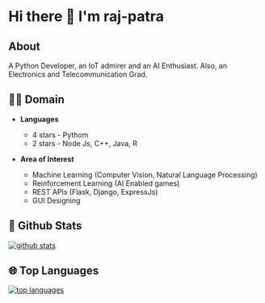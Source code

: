 # Hi there 👋 I'm raj-patra

## About
A Python Developer, an IoT admirer and an AI Enthusiast. Also, an Electronics and Telecommunication Grad.

## 👩‍💻 Domain
- **Languages**
  - 4 stars - Pythom
  - 2 stars - Node Js, C++, Java, R

- **Area of Interest**  
  - Machine Learning (Computer Vision, Natural Language Processing)
  - Reinforcement Learning (AI Enabled games)
  - REST APIs (Flask, Django, ExpressJs)
  - GUI Designing

## 🐙 **Github Stats**
[![github stats](https://github-readme-stats.vercel.app/api?username=raj-patra&show_icons=true&theme=radical)](https://github.com/raj-patra)

## 🌐 **Top Languages**
[![top languages](https://github-readme-stats.vercel.app/api/top-langs/?username=raj-patra&show_icons=true&theme=radical&layout=compact)](https://github.com/raj-patra)

<!--
**raj-patra/raj-patra** is a ✨ _special_ ✨ repository because its `README.md` (this file) appears on your GitHub profile.

Here are some ideas to get you started:

- 🔭 I’m currently working on ...
- 🌱 I’m currently learning ...
- 👯 I’m looking to collaborate on ...
- 🤔 I’m looking for help with ...
- 💬 Ask me about ...
- 📫 How to reach me: ...
- 😄 Pronouns: ...
- ⚡ Fun fact: ...
-->
